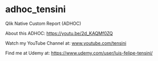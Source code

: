 # adhoc_tensini
Qlik Native Custom Report (ADHOC)

About this ADHOC: https://youtu.be/2d_KAQMf0ZQ

Watch my YouTube Channel at: www.youtube.com/tensini

Find me at Udemy at: https://www.udemy.com/user/luis-felipe-tensini/
